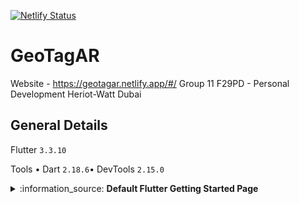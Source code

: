 [![Netlify Status](https://api.netlify.com/api/v1/badges/c4714023-c540-47a8-b8b9-9a2d1aa20fa1/deploy-status)](https://app.netlify.com/sites/geotagar/deploys)
# GeoTagAR
Website - https://geotagar.netlify.app/#/
Group 11 F29PD - Personal Development Heriot-Watt Dubai
## General Details
Flutter `3.3.10`

Tools • Dart `2.18.6`• DevTools `2.15.0`

<details>
 <summary>:information_source: <b>Default Flutter Getting Started Page</b></summary>
  
  This project is a starting point for a Flutter application.

  A few resources to get you started if this is your first Flutter project:

  - [Lab: Write your first Flutter app](https://docs.flutter.dev/get-started/codelab)
  - [Cookbook: Useful Flutter samples](https://docs.flutter.dev/cookbook)

  For help getting started with Flutter development, view the
  [online documentation](https://docs.flutter.dev/), which offers tutorials,
  samples, guidance on mobile development, and a full API reference.
</details>
